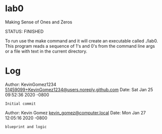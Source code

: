# lab0
Making Sense of Ones and Zeros

STATUS: FINISHED

To run use the make command and it will create an executable called ./lab0. This program reads a sequence of 1's and 0's from the command line args or a file with text in the current directory.

Log
===============================================
Author: KevinGomez1234 <51459099+KevinGomez1234@users.noreply.github.com>
Date:   Sat Jan 25 09:52:36 2020 -0800

    Initial commit
    
Author: Kevin Gomez <kevin_gomez@computer.local>
Date:   Mon Jan 27 12:05:16 2020 -0800

    blueprint and logic

